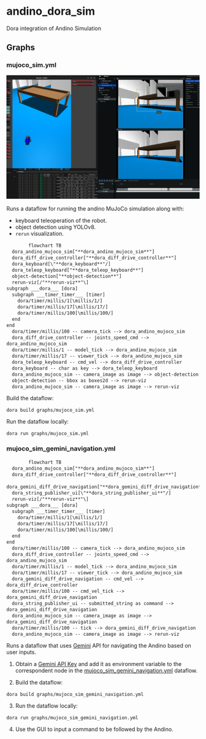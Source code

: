 # andino_dora_sim

Dora integration of Andino Simulation

## Graphs

### mujoco_sim.yml

<p align="center">
  <img src="docs/mujoco_sim.png"/>
</p>

Runs a dataflow for running the andino MuJoCo simulation along with:
 - keyboard teleoperation of the robot.
 - object detection using YOLOv8.
 -  `rerun` visualization.

```mermaid
        flowchart TB
  dora_andino_mujoco_sim["**dora_andino_mujoco_sim**"]
  dora_diff_drive_controller["**dora_diff_drive_controller**"]
  dora_keyboard[\"**dora_keyboard**"/]
  dora_teleop_keyboard["**dora_teleop_keyboard**"]
  object-detection["**object-detection**"]
  rerun-viz[/"**rerun-viz**"\]
subgraph ___dora___ [dora]
  subgraph ___timer_timer___ [timer]
    dora/timer/millis/1[\millis/1/]
    dora/timer/millis/17[\millis/17/]
    dora/timer/millis/100[\millis/100/]
  end
end
  dora/timer/millis/100 -- camera_tick --> dora_andino_mujoco_sim
  dora_diff_drive_controller -- joints_speed_cmd --> dora_andino_mujoco_sim
  dora/timer/millis/1 -- model_tick --> dora_andino_mujoco_sim
  dora/timer/millis/17 -- viewer_tick --> dora_andino_mujoco_sim
  dora_teleop_keyboard -- cmd_vel --> dora_diff_drive_controller
  dora_keyboard -- char as key --> dora_teleop_keyboard
  dora_andino_mujoco_sim -- camera_image as image --> object-detection
  object-detection -- bbox as boxes2d --> rerun-viz
  dora_andino_mujoco_sim -- camera_image as image --> rerun-viz
```

Build the dataflow:
```
dora build graphs/mujoco_sim.yml
```

Run the dataflow locally:
```
dora run graphs/mujoco_sim.yml
```

### mujoco_sim_gemini_navigation.yml

```mermaid
        flowchart TB
  dora_andino_mujoco_sim["**dora_andino_mujoco_sim**"]
  dora_diff_drive_controller["**dora_diff_drive_controller**"]
  dora_gemini_diff_drive_navigation["**dora_gemini_diff_drive_navigation**"]
  dora_string_publisher_ui[\"**dora_string_publisher_ui**"/]
  rerun-viz[/"**rerun-viz**"\]
subgraph ___dora___ [dora]
  subgraph ___timer_timer___ [timer]
    dora/timer/millis/1[\millis/1/]
    dora/timer/millis/17[\millis/17/]
    dora/timer/millis/100[\millis/100/]
  end
end
  dora/timer/millis/100 -- camera_tick --> dora_andino_mujoco_sim
  dora_diff_drive_controller -- joints_speed_cmd --> dora_andino_mujoco_sim
  dora/timer/millis/1 -- model_tick --> dora_andino_mujoco_sim
  dora/timer/millis/17 -- viewer_tick --> dora_andino_mujoco_sim
  dora_gemini_diff_drive_navigation -- cmd_vel --> dora_diff_drive_controller
  dora/timer/millis/100 -- cmd_vel_tick --> dora_gemini_diff_drive_navigation
  dora_string_publisher_ui -- submitted_string as command --> dora_gemini_diff_drive_navigation
  dora_andino_mujoco_sim -- camera_image as image --> dora_gemini_diff_drive_navigation
  dora/timer/millis/100 -- tick --> dora_gemini_diff_drive_navigation
  dora_andino_mujoco_sim -- camera_image as image --> rerun-viz
```

Runs a dataflow that uses [Gemini](https://gemini.google.com/app) API for navigating the Andino based on user inputs.

1. Obtain a [Gemini API Key](https://aistudio.google.com/apikey) and add it as environment variable to the correspondent node in the [mujoco_sim_gemini_navigation.yml](graphs/mujoco_sim_gemini_navigation.yml) dataflow.

2. Build the dataflow:
```
dora build graphs/mujoco_sim_gemini_navigation.yml
```

3. Run the dataflow locally:
```
dora run graphs/mujoco_sim_gemini_navigation.yml
```

4. Use the GUI to input a command to be followed by the Andino.
